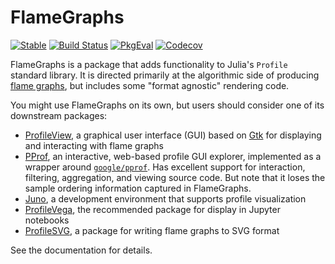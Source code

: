 # FlameGraphs

[![Stable](https://img.shields.io/badge/docs-stable-blue.svg)](https://timholy.github.io/FlameGraphs.jl/stable)
[![Build Status](https://travis-ci.com/timholy/FlameGraphs.jl.svg?branch=master)](https://travis-ci.com/timholy/FlameGraphs.jl)
[![PkgEval][pkgeval-img]][pkgeval-url]
[![Codecov](https://codecov.io/gh/timholy/FlameGraphs.jl/branch/master/graph/badge.svg)](https://codecov.io/gh/timholy/FlameGraphs.jl)

FlameGraphs is a package that adds functionality to Julia's `Profile` standard library. It is directed primarily at the algorithmic side of producing [flame graphs](http://www.brendangregg.com/flamegraphs.html), but includes some "format agnostic" rendering code.

You might use FlameGraphs on its own, but users should consider one of its downstream packages:

- [ProfileView](https://github.com/timholy/ProfileView.jl), a graphical user interface (GUI) based on [Gtk](https://github.com/JuliaGraphics/Gtk.jl) for displaying and interacting with flame graphs
- [PProf](https://github.com/JuliaPerf/PProf.jl), an interactive, web-based profile GUI explorer, implemented as a wrapper around [`google/pprof`](https://github.com/google/pprof). Has excellent support for interaction, filtering, aggregation, and viewing source code. But note that it loses the sample ordering information captured in FlameGraphs.
- [Juno](https://junolab.org/), a development environment that supports profile visualization
- [ProfileVega](https://github.com/davidanthoff/ProfileVega.jl), the recommended package for display in Jupyter notebooks
- [ProfileSVG](https://github.com/timholy/ProfileSVG.jl), a package for writing flame graphs to SVG format

See the documentation for details.

[pkgeval-img]: https://juliaci.github.io/NanosoldierReports/pkgeval_badges/F/FlameGraphs.svg
[pkgeval-url]: https://juliaci.github.io/NanosoldierReports/pkgeval_badges/report.html
